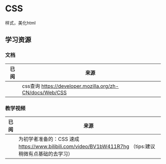 # CSS

样式，美化html

## 学习资源

### 文档

| 已阅 | 来源                                                      |
|---|---------------------------------------------------------|
|   | css查询  https://developer.mozilla.org/zh-CN/docs/Web/CSS |

### 教学视频

| 已阅  | 来源                                                          |
|-----|-------------------------------------------------------------|
|     | 为初学者准备的：CSS 速成  https://www.bilibili.com/video/BV1bW411R7hg  （tips:建议稍微有点基础的去学习） |
